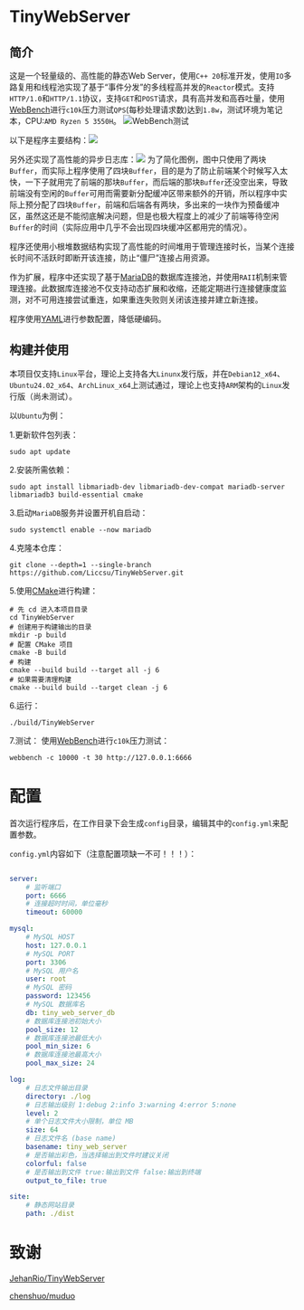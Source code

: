 # TinyWebServer
## 简介
这是一个轻量级的、高性能的静态Web Server，使用`C++ 20`标准开发，使用`IO`多路复用和线程池实现了基于“事件分发”的多线程高并发的`Reactor`模式。支持`HTTP/1.0`和`HTTP/1.1`协议，支持`GET`和`POST`请求，具有高并发和高吞吐量，使用[WebBench](https://github.com/Liccsu/WebBench)进行`c10k`压力测试`QPS`(每秒处理请求数)达到`1.8w`，测试环境为笔记本，CPU:`AMD Ryzen 5 3550H`。
![WebBench测试](assets/Bench.png)

以下是程序主要结构：![](assets/Server.png)

另外还实现了高性能的异步日志库：![](assets/Logger.png)
为了简化图例，图中只使用了两块`Buffer`，而实际上程序使用了四块`Buffer`，目的是为了防止前端某个时候写入太快，一下子就用完了前端的那块`Buffer`，而后端的那块`Buffer`还没空出来，导致前端没有空闲的`Buffer`可用而需要新分配缓冲区带来额外的开销，所以程序中实际上预分配了四块`Buffer`，前端和后端各有两块，多出来的一块作为预备缓冲区，虽然这还是不能彻底解决问题，但是也极大程度上的减少了前端等待空闲`Buffer`的时间（实际应用中几乎不会出现四块缓冲区都用完的情况）。

程序还使用小根堆数据结构实现了高性能的时间堆用于管理连接时长，当某个连接长时间不活跃时即断开该连接，防止“僵尸”连接占用资源。

作为扩展，程序中还实现了基于[MariaDB](https://mariadb.org/)的数据库连接池，并使用`RAII`机制来管理连接。此数据库连接池不仅支持动态扩展和收缩，还能定期进行连接健康度监测，对不可用连接尝试重连，如果重连失败则关闭该连接并建立新连接。

程序使用[YAML](http://www.yaml.org/)进行参数配置，降低硬编码。

## 构建并使用
本项目仅支持`Linux`平台，理论上支持各大`Linunx`发行版，并在`Debian12_x64`、`Ubuntu24.02_x64`、`ArchLinux_x64`上测试通过，理论上也支持`ARM`架构的`Linux`发行版（尚未测试）。

以`Ubuntu`为例：

1.更新软件包列表：
```shell
sudo apt update
```

2.安装所需依赖：
```shell
sudo apt install libmariadb-dev libmariadb-dev-compat mariadb-server libmariadb3 build-essential cmake
```

3.启动`MariaDB`服务并设置开机自启动：
```shell
sudo systemctl enable --now mariadb
```

4.克隆本仓库：
```shell
git clone --depth=1 --single-branch https://github.com/Liccsu/TinyWebServer.git
```

5.使用[CMake](https://cmake.org/)进行构建：
```shell
# 先 cd 进入本项目目录
cd TinyWebServer
# 创建用于构建输出的目录
mkdir -p build
# 配置 CMake 项目
cmake -B build
# 构建
cmake --build build --target all -j 6
# 如果需要清理构建
cmake --build build --target clean -j 6
```

6.运行：
```shell
./build/TinyWebServer
```

7.测试：
使用[WebBench](https://github.com/Liccsu/WebBench)进行`c10k`压力测试：
```shell
webbench -c 10000 -t 30 http://127.0.0.1:6666
```

# 配置
首次运行程序后，在工作目录下会生成`config`目录，编辑其中的`config.yml`来配置参数。

`config.yml`内容如下（注意配置项缺一不可！！！）：
```yaml

server:
    # 监听端口
    port: 6666
    # 连接超时时间，单位毫秒
    timeout: 60000

mysql:
    # MySQL HOST
    host: 127.0.0.1
    # MySQL PORT
    port: 3306
    # MySQL 用户名
    user: root
    # MySQL 密码
    password: 123456
    # MySQL 数据库名
    db: tiny_web_server_db
    # 数据库连接池初始大小
    pool_size: 12
    # 数据库连接池最低大小
    pool_min_size: 6
    # 数据库连接池最高大小
    pool_max_size: 24

log:
    # 日志文件输出目录
    directory: ./log
    # 日志输出级别 1:debug 2:info 3:warning 4:error 5:none
    level: 2
    # 单个日志文件大小限制，单位 MB
    size: 64
    # 日志文件名 (base name)
    basename: tiny_web_server
    # 是否输出彩色，当选择输出到文件时建议关闭
    colorful: false
    # 是否输出到文件 true:输出到文件 false:输出到终端
    output_to_file: true

site:
    # 静态网站目录
    path: ./dist

```

# 致谢
[JehanRio/TinyWebServer](https://github.com/JehanRio/TinyWebServer)

[chenshuo/muduo](https://github.com/chenshuo/muduo)
